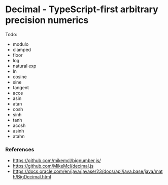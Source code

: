 # Decimal - TypeScript-first arbitrary precision numerics

Todo:

- modulo
- clamped
- floor
- log
- natural exp
- ln
- cosine
- sine
- tangent
- acos
- asin
- atan
- cosh
- sinh
- tanh
- acosh
- asinh
- atahn

### References

- https://github.com/mikemcl/bignumber.js/
- https://github.com/MikeMcl/decimal.js
- https://docs.oracle.com/en/java/javase/23/docs/api/java.base/java/math/BigDecimal.html
